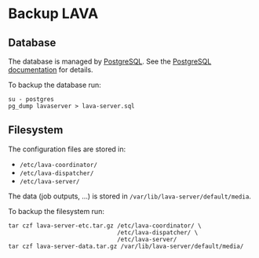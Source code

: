 # Backup LAVA

## Database

The database is managed by
[PostgreSQL](../../../../technical-references/services/postgresql/). See the
[PostgreSQL documentation](https://www.postgresql.org/docs/9.1/backup.html) for
details.

To backup the database run:

```shell
su - postgres
pg_dump lavaserver > lava-server.sql
```

## Filesystem

The configuration files are stored in:

* `/etc/lava-coordinator/`
* `/etc/lava-dispatcher/`
* `/etc/lava-server/`

The data (job outputs, ...) is stored in `/var/lib/lava-server/default/media`.

To backup the filesystem run:

```shell
tar czf lava-server-etc.tar.gz /etc/lava-coordinator/ \
                               /etc/lava-dispatcher/ \
                               /etc/lava-server/
tar czf lava-server-data.tar.gz /var/lib/lava-server/default/media/
```
